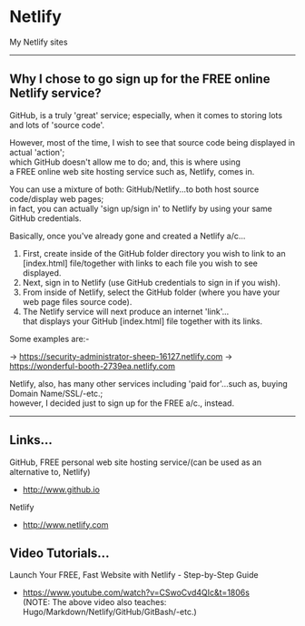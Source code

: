 # Netlify
My Netlify sites

-----

## Why I chose to go sign up for the FREE online Netlify service?

GitHub, is a truly 'great' service; especially, when it comes to storing lots and lots of 'source code'.  

However, most of the time, I wish to see that source code being displayed in actual 'action';  
which GitHub doesn't allow me to do; and, this is where using  
a FREE online web site hosting service such as, Netlify, comes in.  

You can use a mixture of both: GitHub/Netlify...to both host source code/display web pages;      
in fact, you can actually 'sign up/sign in' to Netlify by using your same GitHub credentials.  

Basically, once you've already gone and created a Netlify a/c...      
1. First, create inside of the GitHub folder directory you wish to link to an [index.html] file/together with links to each file you wish to see displayed.
2. Next, sign in to Netlify (use GitHub credentials to sign in if you wish).     
3. From inside of Netlify, select the GitHub folder (where you have your web page files source code).  
4. The Netlify service will next produce an internet 'link'...         
   that displays your GitHub [index.html] file together with its links.  

Some examples are:-  

-> https://security-administrator-sheep-16127.netlify.com
-> https://wonderful-booth-2739ea.netlify.com
   
Netlify, also, has many other services including 'paid for'...such as, buying Domain Name/SSL/-etc.;        
however, I decided just to sign up for the FREE a/c., instead.  

-----

## Links...

GitHub, FREE personal web site hosting service/(can be used as an alternative to, Netlify)     
- http://www.github.io  

Netlify  
- http://www.netlify.com  

## Video Tutorials...

Launch Your FREE, Fast Website with Netlify - Step-by-Step Guide  
- https://www.youtube.com/watch?v=CSwoCvd4QIc&t=1806s  
(NOTE: The above video also teaches: Hugo/Markdown/Netlify/GitHub/GitBash/-etc.)  

